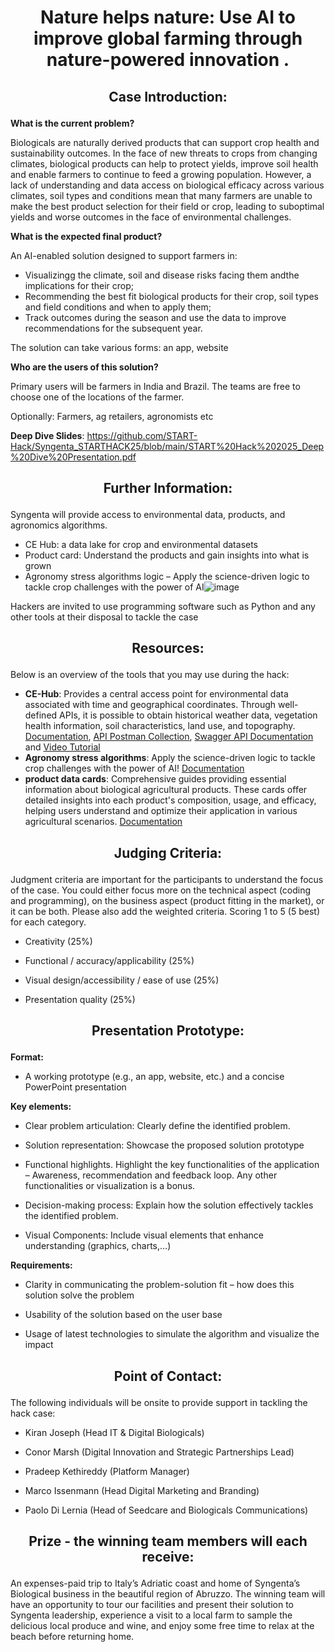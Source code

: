 # <p align="center"> Nature helps nature: Use AI to improve global farming through nature-powered innovation . </p>





## <p align="center"> Case Introduction: </p>

**What is the current problem?**

Biologicals are naturally derived products that can support crop health and sustainability outcomes. In the face of new threats to crops from changing climates, biological products can help to protect yields, improve soil health and enable farmers to continue to feed a growing population. However, a lack of understanding and data access on biological efficacy across various climates, soil types and conditions mean that many farmers are unable to make the best product selection for their field or crop, leading to suboptimal yields and worse outcomes in the face of environmental challenges.

**What is the expected final product?**

An AI-enabled solution designed to support farmers in: <Br/>
- Visualizingg the climate, soil and disease risks facing them andthe  implications for their crop; 
- Recommending the best fit biological products for their crop, soil types and field conditions and when to apply them; 
- Track outcomes during the season and use the data to improve recommendations for the subsequent year.

The solution can take various forms: an app, website

**Who are the users of this solution?**

Primary users will be farmers in India and Brazil. The teams are free to choose one of the locations of the farmer.  

Optionally: Farmers, ag retailers, agronomists etc


**Deep Dive Slides**: https://github.com/START-Hack/Syngenta_STARTHACK25/blob/main/START%20Hack%202025_Deep%20Dive%20Presentation.pdf

## <p align="center"> Further Information: </p>

Syngenta will provide access to environmental data, products, and agronomics algorithms.

- CE Hub: a data lake for crop and environmental datasets  
- Product card: Understand the products and gain insights into what is grown
- Agronomy stress algorithms logic – Apply the science-driven logic to tackle crop challenges with the power of AI![image](https://github.com/user-attachments/assets/81365bc3-cdd0-4076-acb0-a7e634847476)

Hackers are invited to use programming software such as Python and any other tools at their disposal to tackle the case  

##  <p align="center"> Resources: </p>
Below is an overview of the tools that you may use during the hack:

- **CE-Hub**: Provides a central access point for environmental data associated with time and geographical coordinates. Through well-defined APIs, it is possible to obtain historical weather data, vegetation health information, soil characteristics, land use, and topography.​ [Documentation](https://github.com/syngenta-digital/syngenta-start-global-hackathon-2025/blob/main/API/CEHub%20API%20Service%20Specification.docx), [API Postman Collection](https://github.com/syngenta-digital/syngenta-start-global-hackathon-2025/blob/main/API/CE%20Hub%20API's.postman_collection.json), [Swagger API Documentation](https://services.cehub.syngenta-ais.com/swagger/index.html) and [Video Tutorial](https://github.com/syngenta-digital/syngenta-start-global-hackathon-2025/blob/main/API/GMT20240319-133726_Recording_1920x1080.mp4)
- **Agronomy stress algorithms**: Apply the science-driven logic to tackle crop challenges with the power of AI! [Documentation](https://github.com/syngenta-digital/syngenta-start-global-hackathon-2025/blob/main/Model%20card/weather-based%20algorithms.pdf)
- **product data cards**: Comprehensive guides providing essential information about biological agricultural products. These cards offer detailed insights into each product's composition, usage, and efficacy, helping users understand and optimize their application in various agricultural scenarios. [Documentation](https://github.com/syngenta-digital/syngenta-start-global-hackathon-2025/tree/main/Product%20card)


## <p align="center"> Judging Criteria: </p>
Judgment criteria are important for the participants to understand the focus of the case. You could either focus more on the technical aspect (coding and programming), on the business aspect (product fitting in the market), or it can be both. Please also add the weighted criteria. Scoring 1 to 5 (5 best) for each category.  

- Creativity (25%) 

- Functional / accuracy/applicability (25%) 

- Visual design/accessibility / ease of use (25%) 

- Presentation quality (25%)

## <p align="center"> Presentation Prototype: </p>

**Format:**

- A working prototype (e.g., an app, website, etc.) and a concise PowerPoint presentation  

**Key elements:**

- Clear problem articulation: Clearly define the identified problem. 

- Solution representation: Showcase the proposed solution prototype  

- Functional highlights. Highlight the key functionalities of the application – Awareness, recommendation and feedback loop. Any other functionalities or visualization is a bonus.  

- Decision-making process: Explain how the solution effectively tackles the identified problem. 

- Visual Components: Include visual elements that enhance understanding (graphics, charts,…)  

**Requirements:**

- Clarity in communicating the problem-solution fit – how does this solution solve the problem  

- Usability of the solution based on the user base  

- Usage of latest technologies to simulate the algorithm and visualize the impact  


## <p align="center"> Point of Contact: </p>

The following individuals will be onsite to provide support in tackling the hack case:  

- Kiran Joseph (Head IT & Digital Biologicals) 

- Conor Marsh (Digital Innovation and Strategic Partnerships Lead) 

- Pradeep Kethireddy (Platform Manager)  

- Marco Issenmann (Head Digital Marketing and Branding) 

- Paolo Di Lernia (Head of Seedcare and Biologicals Communications) 


## <p align="center"> Prize - the winning team members will each receive: </p>

An expenses-paid trip to Italy’s Adriatic coast and home of Syngenta’s Biological business in the beautiful region of Abruzzo. The winning team will have an opportunity to tour our facilities and present their solution to Syngenta leadership, experience a visit to a local farm to sample the delicious local produce and wine, and enjoy some free time to relax at the beach before returning home.    
